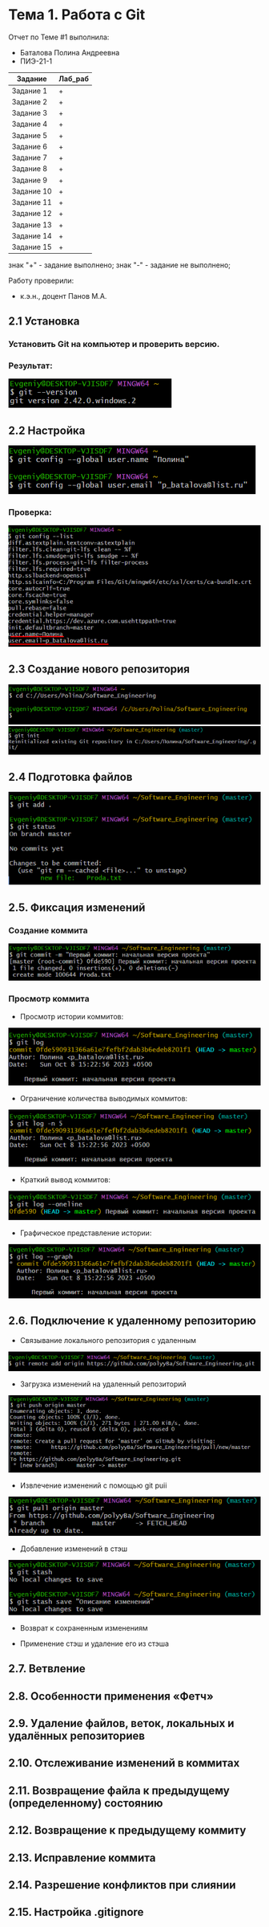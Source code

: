 # Тема 1. Работа с Git
Отчет по Теме #1 выполнила:
- Баталова Полина Андреевна
- ПИЭ-21-1

| Задание | Лаб_раб |
| ------ | ------ |
| Задание 1 | + |
| Задание 2 | + |
| Задание 3 | + |
| Задание 4 | + |
| Задание 5 | + |
| Задание 6 | + |
| Задание 7 | + |
| Задание 8 | + |
| Задание 9 | + |
| Задание 10 | + |
| Задание 11 | + |
| Задание 12 | + |
| Задание 13 | + |
| Задание 14 | + |
| Задание 15 | + |

знак "+" - задание выполнено; знак "-" - задание не выполнено;

Работу проверили:
- к.э.н., доцент Панов М.А.

## 2.1 Установка
### Установить Git на компьютер и проверить версию.
### Результат:
![Меню](https://github.com/polyyBa/Software_Engineering/blob/d91f0bb6d46a7848b9578808a0cb31432d12bb74/pi%D1%81ture/2.1.png)

## 2.2 Настройка
![Меню](https://github.com/polyyBa/Software_Engineering/blob/db8ced1ca6a9961cead383eb03ea80b0cb9c541c/pi%D1%81ture/2.2.png)
### Проверка:
![Меню](https://github.com/polyyBa/Software_Engineering/blob/27c943069fd8a26e111104f35df83b7bdd9dee36/pi%D1%81ture/2.3.png)

## 2.3 Создание нового репозитория
![Меню](https://github.com/polyyBa/Software_Engineering/blob/4d57589e094ab48bff86fbc32387691651f7bc58/pi%D1%81ture/2.4.png)
![Меню](https://github.com/polyyBa/Software_Engineering/blob/bada1cb06f5da7dffee209f22b5af06e292bf48e/pi%D1%81ture/2.5.png)

## 2.4 Подготовка файлов
![Меню](https://github.com/polyyBa/Software_Engineering/blob/7d8695149818524307c6c77306a5981254b44258/pi%D1%81ture/2.6.png)
## 2.5. Фиксация изменений
### Создание коммита
![Меню](https://github.com/polyyBa/Software_Engineering/blob/34f4029fb58d83bf63d7ba948dd178c5ce681a99/pi%D1%81ture/2%2C7.png)
### Просмотр коммита
- Просмотр истории коммитов:
  
![Меню](https://github.com/polyyBa/Software_Engineering/blob/81dfe5ced1fce34ff9136875516570d835152fcf/pi%D1%81ture/2.7_1.png)
- Ограничение количества выводимых коммитов:

![Меню](https://github.com/polyyBa/Software_Engineering/blob/071f3960d65a0734f693bf63a952caa2d73773da/pi%D1%81ture/2.7.2.png)
- Краткий вывод коммитов:

![Меню](https://github.com/polyyBa/Software_Engineering/blob/0f7a222a47168a9b9c50aac3f813df3e6cb315a8/pi%D1%81ture/2.7.3.png)
- Графическое представление истории:

![Меню](https://github.com/polyyBa/Software_Engineering/blob/0676106c2f808a55a20c732517ee05382d9ed484/pi%D1%81ture/2.7.4.png)
## 2.6. Подключение к удаленному репозиторию
- Связывание локального репозитория с удаленным

![Меню](https://github.com/polyyBa/Software_Engineering/blob/bba4bd8f6d94a85148dd1b37bb09098b944280de/pi%D1%81ture/2.8.png)
- Загрузка изменений на удаленный репозиторий

![Меню](https://github.com/polyyBa/Software_Engineering/blob/6b6e52d32e14220d44e764b4315e2ad95e658e05/pi%D1%81ture/2.8.1.png)
- Извлечение изменений с помощью git puii

![Меню](https://github.com/polyyBa/Software_Engineering/blob/2267dcf152216da1c413a5a46249d0faaa2ecad4/pi%D1%81ture/2.8.2.png)
- Добавление изменений в стэш

![Меню](https://github.com/polyyBa/Software_Engineering/blob/112be9fbf22a5bbfb98f878e72534d08fdea51f5/pi%D1%81ture/2.8.3.png)
- Возврат к сохраненным изменениям


- Применение стэш и удаление его из стэша

  

## 2.7. Ветвление


## 2.8. Особенности применения «Фетч»


## 2.9. Удаление файлов, веток, локальных и удалённых репозиториев


## 2.10. Отслеживание изменений в коммитах


## 2.11. Возвращение файла к предыдущему (определенному) состоянию


## 2.12. Возвращение к предыдущему коммиту


## 2.13. Исправление коммита


## 2.14. Разрешение конфликтов при слиянии


## 2.15. Настройка .gitignore

